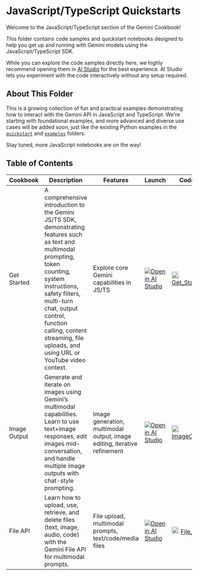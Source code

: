 # JavaScript/TypeScript Quickstarts

Welcome to the JavaScript/TypeScript section of the Gemini Cookbook!

This folder contains code samples and quickstart notebooks designed to help you get up and running with Gemini models using the JavaScript/TypeScript SDK.

While you can explore the code samples directly here, we highly recommend opening them in [AI Studio](https://aistudio.google.com/app/apps) for the best experience. AI Studio lets you experiment with the code interactively without any setup required.

## About This Folder

This is a growing collection of fun and practical examples demonstrating how to interact with the Gemini API in JavaScript and TypeScript. We're starting with foundational examples, and more advanced and diverse use cases will be added soon, just like the existing Python examples in the [`quickstart`](../quickstarts/) and [`examples`](../examples/) folders.

Stay tuned, more JavaScript notebooks are on the way!

## Table of Contents

| Cookbook | Description | Features | Launch | Code File |
| --- | --- | --- | --- | --- | 
| Get Started | A comprehensive introduction to the Gemini JS/TS SDK, demonstrating features such as text and multimodal prompting, token counting, system instructions, safety filters, multi-turn chat, output control, function calling, content streaming, file uploads, and using URL or YouTube video context. | Explore core Gemini capabilities in JS/TS | [![Open in AI Studio](https://storage.googleapis.com/generativeai-downloads/images/Open_in_AIStudio.svg)](https://aistudio.google.com/apps/bundled/get_started?showPreview=true) | <img src="https://cdn.jsdelivr.net/gh/devicons/devicon/icons/javascript/javascript-original.svg" alt="JS" width="20"/> [Get_Started.js](./Get_Started.js) |
| Image Output | Generate and iterate on images using Gemini’s multimodal capabilities. Learn to use text+image responses, edit images mid-conversation, and handle multiple image outputs with chat-style prompting. | Image generation, multimodal output, image editing, iterative refinement | [![Open in AI Studio](https://storage.googleapis.com/generativeai-downloads/images/Open_in_AIStudio.svg)](https://aistudio.google.com/apps/bundled/get_started_image_out?showPreview=true) | <img src="https://cdn.jsdelivr.net/gh/devicons/devicon/icons/javascript/javascript-original.svg" alt="JS" width="20"/> [ImageOutput.js](./ImageOutput.js) |
| File API | Learn how to upload, use, retrieve, and delete files (text, image, audio, code) with the Gemini File API for multimodal prompts. | File upload, multimodal prompts, text/code/media files | [![Open in AI Studio](https://storage.googleapis.com/generativeai-downloads/images/Open_in_AIStudio.svg)](https://aistudio.google.com/apps/bundled/file_api?showPreview=true) | <img src="https://cdn.jsdelivr.net/gh/devicons/devicon/icons/javascript/javascript-original.svg" alt="JS" width="20"/> [File_API.js](./File_API.js) |

